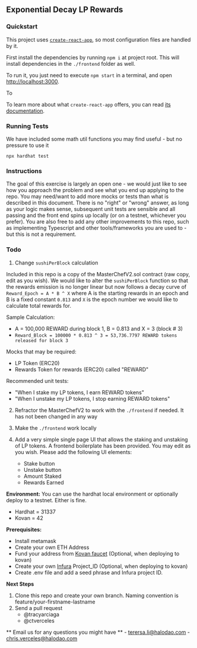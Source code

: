 ## Exponential Decay LP Rewards

### Quickstart

This project uses [`create-react-app`](https://create-react-app.dev/), so most
configuration files are handled by it.

First install the dependencies by running `npm i` at project root. This will install dependencies in the `./frontend` folder as well.

To run it, you just need to execute `npm start` in a terminal, and open
[http://localhost:3000](http://localhost:3000).

To

To learn more about what `create-react-app` offers, you can read
[its documentation](https://create-react-app.dev/docs/getting-started).

### Running Tests

We have included some math util functions you may find useful - but no pressure to use it

```
npx hardhat test
```

### Instructions

The goal of this exercise is largely an open one - we would just like to see how you approach the problem and see what you end up applying to the repo. You may need/want to add more mocks or tests than what is described in this document. There is no "right" or "wrong" answer, as long as your logic makes sense, subsequent unit tests are sensible and all passing and the front end spins up locally (or on a testnet, whichever you prefer). You are also free to add any other improvements to this repo, such as implementing Typescript and other tools/frameworks you are used to - but this is not a requirement.

### Todo

1. Change `sushiPerBlock` calculation

Included in this repo is a copy of the MasterChefV2.sol contract (raw copy, edit as you wish). We would like to alter the `sushiPerBlock` function so that the rewards emission is no longer linear but now follows a decay curve of `Reward_Epoch = A * B ^ X` where A is the starting rewards in an epoch and B is a fixed constant `0.813` and `X` is the epoch number we would like to calculate total rewards for.

Sample Calculation:

- A = 100,000 REWARD during block 1, B = 0.813 and X = 3 (block # 3)
- `Reward_Block = 100000 * 0.813 ^ 3 = 53,736.7797 REWARD tokens released for block 3`

Mocks that may be required:

- LP Token (ERC20)
- Rewards Token for rewards (ERC20) called "REWARD"

Recommended unit tests:

- "When I stake my LP tokens, I earn REWARD tokens"
- "When I unstake my LP tokens, I stop earning REWARD tokens"

2. Refractor the MasterChefV2 to work with the `./frontend` if needed. It has not been changed in any way

3. Make the `./frontend` work locally

4. Add a very simple single page UI that allows the staking and unstaking of LP tokens. A frontend boilerplate has been provided.
   You may edit as you wish. Please add the following UI elements:
   - Stake button
   - Unstake button
   - Amount Staked
   - Rewards Earned

**Environment:**
You can use the hardhat local environment or optionally deploy to a testnet. Either is fine.

- Hardhat = 31337
- Kovan = 42

**Prerequisites:**

- Install metamask
- Create your own ETH Address
- Fund your address from [Kovan faucet](https://faucet.kovan.network/) (Optional, when deploying to kovan)
- Create your own [Infura](https://infura.io/ "Infura") Project_ID (Optional, when deploying to kovan)
- Create .env file and add a seed phrase and Infura project ID.

**Next Steps**

1. Clone this repo and create your own branch. Naming convention is feature/your-firstname-lastname
2. Send a pull request
   - @tracyarciaga
   - @ctverceles

** Email us for any questions you might have ** - terersa.li@halodao.com - chris.verceles@halodao.com
